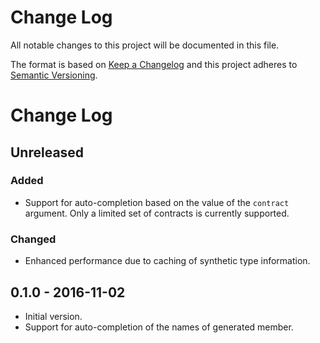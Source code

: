 # Change Log
All notable changes to this project will be documented in this file.

The format is based on [Keep a Changelog](http://keepachangelog.com/)
and this project adheres to [Semantic Versioning](http://semver.org/).

# Change Log

## Unreleased

### Added

 * Support for auto-completion based on the value of the `contract` argument.
 Only a limited set of contracts is currently supported.

### Changed

 * Enhanced performance due to caching of synthetic type information.

## 0.1.0 - 2016-11-02

 * Initial version.
 * Support for auto-completion of the names of generated member.
